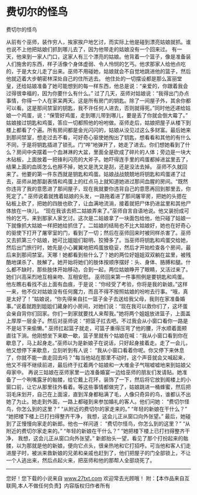 # 费切尔的怪鸟

费切尔的怪鸟 

从前有个巫师，装作穷人，挨家挨户地乞讨，而实际上他是碰到漂亮姑娘就抓。谁也说不上他把姑娘们抓到哪儿去了，因为他带走的姑娘没有一个回来过。 
有一天，他来到一家人门口，这家人有三个漂亮的姑娘。他背着一个篮子，像是准备装人们施舍的东西，样子活像个身体虚弱、令人怜悯的乞丐。他求那家人给他点吃的，于是大女儿走了出来。巫师不用碰她，姑娘就会不自觉地跳进他的篮子，然后他就迈着大步朝密林深处自己的住所逃去。 
他住处的一切摆设都是那么富丽堂皇，还给姑娘准备了她可能想到的每一样东西，他总是说：“亲爱的，你跟着我会过得很幸福的，因为你要什么有什么。” 
过了几天，巫师对姑娘说：“我得出门办点事情，你得一个人在家呆两天。这是所有房门的钥匙。除了一间屋子外，其余你都可以看。这是那间禁室的钥匙，我不许任何人进去，否则就得死。”同时他还递给姑娘一个鸡蛋，说：“保管好鸡蛋，走到哪儿带到哪儿，要是丢了你就会倒大霉了。” 
姑娘接过钥匙和鸡蛋，答应一切都照他的吩咐做。巫师走后，姑娘把屋子从楼下到楼上都看了个遍。所有房间都是金光闪闪的，姑娘从没见过这么多财富。最后她来到那间禁室，想走过去不看，可好奇心驱使她掏出了钥匙，想看看和其他的有什么不同，于是将钥匙插进了锁孔。门“哗”地弹开了，她走了进去。你们想她看到了什么？房间中央摆着一个血淋淋的大盆，里面全是砍成了碎片的人体；旁边是一块大木砧板，上面放着一把锋利闪亮的大斧子。她吓得连手里的鸡蛋都掉进盆里去了，结果上面的血斑怎么也擦不掉，她又是洗又是刮，还是没法去掉。 
巫师不久就回来了。他要的第一件东西就是钥匙和鸡蛋。姑娘战战兢兢地将钥匙和鸡蛋递了过去，巫师从她那副表情和鸡蛋上的红点马上就知道她进过那间血腥的房间。“既然你违背了我的意愿进了那间屋子，现在我就要你违背自己的意愿再回到那里去，你死定了。” 
巫师说着就拽着姑娘的头发，一路拖着进了那间屠宰房，把她的头摁在砧板上砍了，把她的四肢也砍了，让血满地流淌，接着就把尸体扔进盆里和其他尸体放在一块儿。 
“现在我该去把二姑娘弄来了。”巫师自言自语地说。他又装扮成可怜的乞丐，来到那家人家乞讨。这次是二姑娘拿了一块面包给他，他只碰了姑娘一下就像抓大姑娘一样把她给抓住了。二姑娘的结局也不比大姑娘好，她也在好奇心的驱使下打开了屠宰室的门，看到了一切；然后在巫师回来时被同样杀害了。巫师又去抓第三个姑娘，她可比姐姐们聪明、狡猾多了。当巫师将钥匙和鸡蛋交给她，然后出门旅行时，她先是小心翼翼地把鸡蛋放稳妥，然后才开始检查各个房间，最后来到那间禁室。天哪！她都看到些什么了？她的两位好姐姐双双躺在盆里，被残酷地谋杀了、肢解了。她开始将她们的肢体按顺序摆好：头、身体、胳膊和腿。什么都不缺时，那些肢体开始移动，合到一起，两位姑娘睁开了眼睛，又活过来了。 
她们兴高采烈地互相亲吻、互相安慰。 
巫师回来第一件事照例是要钥匙和鸡蛋。他左瞧右看找不出上面有血痕，于是说：“你经受了考验，你将是我的新娘。”这样一来，他不仅对姑娘没有任何魔力，而且不得不按照姑娘的吩咐去行事。“哦，真是太好了！”姑娘说，“你先得亲自扛一篮子金子去送给我父母，我则在家准备婚事。”说着就跑到姐姐们藏身的小房间，对她们说：“现在我可以救你们了，这坏蛋会亲自背你们回家。你们一到家就要找人来帮我。”她将两个姐姐放进篮子，上面盖上厚厚一层金子。然后对巫师说：“把篮子扛去吧。不过我会从小窗口看你一路是不是站下来偷懒。” 
巫师扛起篮子就走，可篮子重得压弯了他的腰，汗水顺着面颊直往下淌。他刚想坐下来歇一歇，篮子里就有个姑娘在喊：“我从小窗口看到你在歇息了，马上起身走。”巫师以为是新娘子在说话，只好起身接着走。走了一会儿，他又想停下来歇息，立刻听到有人说： 
“我从小窗口看着你呢。你又停下来休息了，你就不能一直走回去吗？”每当他站在那里不动时，这个声音就会又喊起来，他又不得不继续前进，最后终于扛着两个姑娘和一大堆金子气喘嘘嘘地来到姑娘父母家中。 
再说三姑娘在巫师家里一边准备婚宴一边给巫师的朋友们发请贴。她准备了一个咧嘴露牙的骷髅，给它戴上花环，装饰了一下，然后将它放到阁楼上的小窗口前，让它从那里往外看着。等这些事情都做完了，姑娘跳进一桶蜂蜜，然后把羽毛床划开，自己在上面滚，直到浑身都粘满了毛，人像只奇异的鸟，谁都认不出她了为止。她走到外面，一路上都碰到来参加婚礼的客人。他们问她： 
“费切尔怪鸟，你怎么到的这里？” 
“从附近的费切尔的家走来的。” 
“年轻的新娘在干什么？” 
“她把楼下楼上已打扫得整齐干净， 
我想，这会儿正从窗口向外张望。” 
最后，她碰到了正慢慢向家走的新郎。他也一样问道： 
“费切尔怪鸟，你怎么到的这里？” 
“从附近的费切尔家走来的。” 
“年轻的新娘在干什么？” 
“她把楼下楼上已打扫得整齐干净， 
我想，这会儿正从窗口向外张望。” 
新郎抬头一望，看见了那个打扮起来的骷髅，以为那就是他的新娘，便向它点头，很亲热地和它打招呼。可当他和客人们走进屋子时，被派来救新娘的兄弟和亲戚也赶到了，他们把屋子的门全部锁上，不让一个人逃出来，然后点起火来，把巫师和他的那帮人全部烧死了。 

                  
--------------------
您好！您下载的小说来自 www.27txt.com 欢迎常去光顾哦！
附：【本作品来自互联网,本人不做任何负责】内容版权归作者所有
